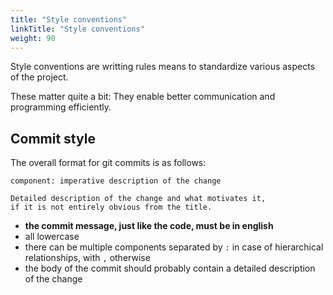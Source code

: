 ```yaml
---
title: "Style conventions"
linkTitle: "Style conventions"
weight: 90
---
```


Style conventions are writting rules means to standardize various aspects of the project.

These matter quite a bit: They enable better communication and programming efficiently.

## Commit style

The overall format for git commits is as follows:

```
component: imperative description of the change

Detailed description of the change and what motivates it,
if it is not entirely obvious from the title.
```

- **the commit message, just like the code, must be in english**
- all lowercase
- there can be multiple components separated by `:` in case of hierarchical relationships, with `,` otherwise
- the body of the commit should probably contain a detailed description of the change
